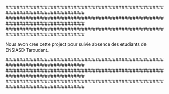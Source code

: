 ####################################################################################
####################################################################################
####################################################################################

Nous avon cree cette project pour suivie absence des etudiants de ENSIASD Taroudant.

####################################################################################
####################################################################################
####################################################################################
